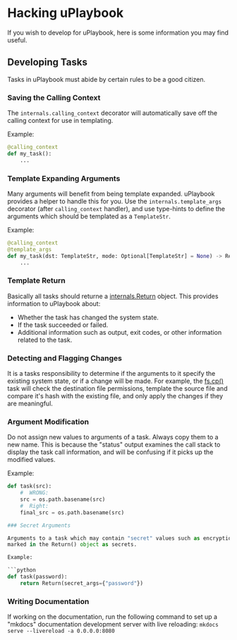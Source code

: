 # Hacking uPlaybook

If you wish to develop for uPlaybook, here is some information you may find useful.

## Developing Tasks

Tasks in uPlaybook must abide by certain rules to be a good citizen.

### Saving the Calling Context

The `internals.calling_context` decorator will automatically save off the calling
context for use in templating.

Example:

```python
@calling_context
def my_task():
    ...
```

### Template Expanding Arguments

Many arguments will benefit from being template expanded.  uPlaybook provides a helper to
handle this for you.  Use the `internals.template_args` decorator (after `calling_context`
handler), and use type-hints to define the arguments which should be templated as a
`TemplateStr`.

Example:

```python
@calling_context
@template_args
def my_task(dst: TemplateStr, mode: Optional[TemplateStr] = None) -> Return:
    ...
```

### Template Return

Basically all tasks should returne a
[internals.Return](tasks/internals.md#uplaybook.internals.Return) object.  This provides
information to uPlaybook about:

- Whether the task has changed the system state.
- If the task succeeded or failed.
- Additional information such as output, exit codes, or other information related to the
  task.

### Detecting and Flagging Changes

It is a tasks responsibility to determine if the arguments to it specify the existing
system state, or if a change will be made.  For example, the
[fs.cp()](tasks/fs.md#uplaybook.fs.cp) task will check the destination file permissions,
template the source file and compare it's hash with the existing file, and only apply the
changes if they are meaningful.

### Argument Modification

Do not assign new values to arguments of a task.  Always copy them to a new name.  This is
because the "status" output examines the call stack to display the task call information,
and will be confusing if it picks up the modified values.

Example:

```python
def task(src):
    #  WRONG:
    src = os.path.basename(src)
    #  Right:
    final_src = os.path.basename(src)

### Secret Arguments

Arguments to a task which may contain "secret" values such as encryption keys should be
marked in the Return() object as secrets.

Example:

```python
def task(password):
    return Return(secret_args={"password"})
```

### Writing Documentation

If working on the documentation, run the following command to set up a "mkdocs"
documentation development server with live reloading:  `mkdocs serve --livereload -a
0.0.0.0:8080`

<!-- vim: set tw=90: -->
